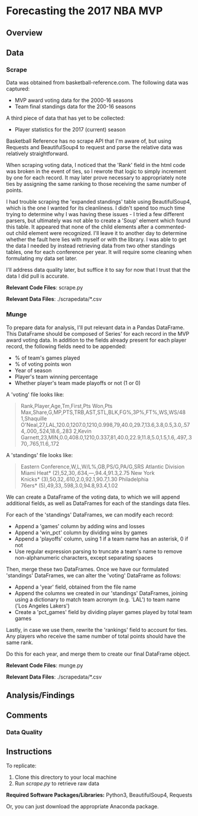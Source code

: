 # Forecasting the 2017 NBA MVP

## Overview




## Data

### Scrape

Data was obtained from basketball-reference.com. The following data was captured:

* MVP award voting data for the 2000-16 seasons
* Team final standings data for the 200-16 seasons

A third piece of data that has yet to be collected:

* Player statistics for the 2017 (current) season

Basketball Reference has no scrape API that I'm aware of, but using Requests and BeautifulSoup4 to request and parse the relative data was relatively straightforward.

When scraping voting data, I noticed that the 'Rank' field in the html code was broken in the event of ties, so I rewrote that logic to simply increment by one for each record. It may later prove necessary to appropriately note ties by assigning the same ranking to those receiving the same number of points.

I had trouble scraping the 'expanded standings' table using BeautifulSoup4, which is the one I wanted for its cleanliness. I didn't spend too much time trying to determine why I was having these issues - I tried a few different parsers, but ultimately was not able to create a 'Soup' element which found this table. It appeared that none of the child elements after a commented-out child element were recognized. I'll leave it to another day to determine whether the fault here lies with myself or with the library. I was able to get the data I needed by instead retrieving data from two other standings tables, one for each conference per year. It will require some cleaning when formulating my data set later.

I'll address data quality later, but suffice it to say for now that I trust that the data I did pull is accurate.


**Relevant Code Files**: scrape.py

**Relevant Data Files**: ./scrapedata/\*.csv

### Munge

To prepare data for analysis, I'll put relevant data in a Pandas DataFrame. This DataFrame should be composed of Series' for each record in the MVP award voting data. In addition to the fields already present for each player record, the following fields need to be appended:

* % of team's games played
* % of voting points won
* Year of season
* Player's team winning percentage
* Whether player's team made playoffs or not (1 or 0)

A 'voting' file looks like:
> Rank,Player,Age,Tm,First,Pts Won,Pts Max,Share,G,MP,PTS,TRB,AST,STL,BLK,FG%,3P%,FT%,WS,WS/48
> 1,Shaquille O'Neal,27,LAL,120.0,1207.0,1210,0.998,79,40.0,29.7,13.6,3.8,0.5,3.0,.574,.000,.524,18.6,.283
> 2,Kevin Garnett,23,MIN,0.0,408.0,1210,0.337,81,40.0,22.9,11.8,5.0,1.5,1.6,.497,.370,.765,11.6,.172

A 'standings' file looks like:
> Eastern Conference,W,L,W/L%,GB,PS/G,PA/G,SRS
> Atlantic Division
> Miami Heat* (2),52,30,.634,—,94.4,91.3,2.75
> New York Knicks* (3),50,32,.610,2.0,92.1,90.7,1.30
> Philadelphia 76ers* (5),49,33,.598,3.0,94.8,93.4,1.02

We can create a DataFrame of the voting data, to which we will append additional fields, as well as DataFrames for each of the standings data files.

For each of the 'standings' DataFrames, we can modify each record:
* Append a 'games' column by adding wins and losses
* Append a 'win_pct' column by dividing wins by games
* Append a 'playoffs' column, using 1 if a team name has an asterisk, 0 if not
* Use regular expression parsing to truncate a team's name to remove non-alphanumeric characters, except separating spaces

Then, merge these two DataFrames. Once we have our formulated 'standings' DataFrames, we can alter the 'voting' DataFrame as follows:
* Append a 'year' field, obtained from the file name
* Append the columns we created in our 'standings' DataFrames, joining using a dictionary to match team acronym (e.g. 'LAL') to team name ('Los Angeles Lakers')
* Create a 'pct_games' field by dividing player games played by total team games

Lastly, in case we use them, rewrite the 'rankings' field to account for ties. Any players who receive the same number of total points should have the same rank.

Do this for each year, and merge them to create our final DataFrame object.

**Relevant Code Files**: munge.py

**Relevant Data Files**: ./scrapedata/\*.csv

## Analysis/Findings



## Comments

### Data Quality



## Instructions

To replicate:
1. Clone this directory to your local machine
2. Run *scrape.py* to retrieve raw data

**Required Software Packages/Libraries:** Python3, BeautifulSoup4, Requests

Or, you can just download the appropriate Anaconda package.
